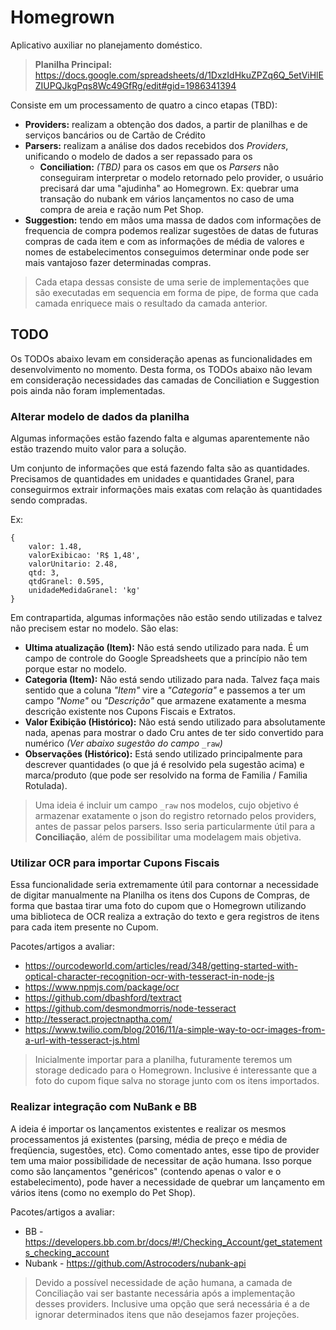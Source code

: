 # Homegrown 

Aplicativo auxiliar no planejamento doméstico.

> **Planilha Principal:** https://docs.google.com/spreadsheets/d/1DxzIdHkuZPZq6Q_5etViHlEZIUPQJkgPqs8Wc49GfRg/edit#gid=1986341394

Consiste em um processamento de quatro a cinco etapas (TBD): 

- **Providers:** realizam a obtenção dos dados, a partir de planilhas e de serviços bancários ou de Cartão de Crédito
- **Parsers:**  realizam a análise dos dados recebidos dos _Providers_, unificando o modelo de dados a ser repassado para os 
    - **Conciliation:** _(TBD)_ para os casos em que os _Parsers_ não conseguiram interpretar o modelo retornado pelo provider, o usuário precisará dar uma "ajudinha" ao Homegrown. Ex: quebrar uma transação do nubank em vários lançamentos no caso de uma compra de areia e ração num Pet Shop.
- **Suggestion:** tendo em mãos uma massa de dados com informações de frequencia de compra podemos realizar sugestões de datas de futuras compras de cada item e com as informações de média de valores e nomes de estabelecimentos conseguimos determinar onde pode ser mais vantajoso fazer determinadas compras. 

> Cada etapa dessas consiste de uma serie de implementações que são executadas em sequencia em forma de pipe, de forma que cada camada enriquece mais o resultado da camada anterior.
    
## TODO

Os TODOs abaixo levam em consideração apenas as funcionalidades em desenvolvimento no momento. Desta forma, os TODOs abaixo não levam em consideração necessidades das camadas de Conciliation e Suggestion pois ainda não foram implementadas. 

### Alterar modelo de dados da planilha

Algumas informações estão fazendo falta e algumas aparentemente não estão trazendo muito valor para a solução.

Um conjunto de informações que está fazendo falta são as quantidades. Precisamos de quantidades em unidades e quantidades Granel, para conseguirmos extrair informações mais exatas com relação às quantidades sendo compradas.

Ex: 
```
{ 
    valor: 1.48, 
    valorExibicao: 'R$ 1,48', 
    valorUnitario: 2.48,
    qtd: 3, 
    qtdGranel: 0.595, 
    unidadeMedidaGranel: 'kg' 
}
```

Em contrapartida, algumas informações não estão sendo utilizadas e talvez não precisem estar no modelo. São elas:

- **Ultima atualização (Item):** Não está sendo utilizado para nada. É um campo de controle do Google Spreadsheets que a princípio não tem porque estar no modelo. 
- **Categoria (Item):** Não está sendo utilizado para nada. Talvez faça mais sentido que a coluna _"Item"_ vire a _"Categoria"_ e passemos a ter um campo _"Nome"_ ou _"Descrição"_ que armazene exatamente a mesma descrição existente nos Cupons Fiscais e Extratos.
- **Valor Exibição (Histórico):** Não está sendo utilizado para absolutamente nada, apenas para mostrar o dado Cru antes de ter sido convertido para numérico _(Ver abaixo sugestão do campo_ `_raw`_)_
- **Observações (Histórico):** Está sendo utilizado principalmente para descrever quantidades (o que já é resolvido pela sugestão acima) e marca/produto (que pode ser resolvido na forma de Familia / Familia Rotulada).

> Uma ideia é incluir um campo `_raw` nos modelos, cujo objetivo é armazenar exatamente o json do registro retornado pelos providers, antes de passar pelos parsers. Isso seria particularmente útil para a **Conciliação**, além de possibilitar uma modelagem mais objetiva.

### Utilizar OCR para importar Cupons Fiscais

Essa funcionalidade seria extremamente útil para contornar a necessidade de digitar manualmente na Planilha os itens dos Cupons de Compras, de forma que bastaa tirar uma foto do cupom que o Homegrown utilizando uma biblioteca de OCR realiza a extração do texto e gera registros de itens para cada item presente no Cupom.

Pacotes/artigos a avaliar:
- https://ourcodeworld.com/articles/read/348/getting-started-with-optical-character-recognition-ocr-with-tesseract-in-node-js
- https://www.npmjs.com/package/ocr
- https://github.com/dbashford/textract
- https://github.com/desmondmorris/node-tesseract
- http://tesseract.projectnaptha.com/
- https://www.twilio.com/blog/2016/11/a-simple-way-to-ocr-images-from-a-url-with-tesseract-js.html

> Inicialmente importar para a planilha, futuramente teremos um storage dedicado para o Homegrown. Inclusive é interessante que a foto do cupom fique salva no storage junto com os itens importados.


### Realizar integração com NuBank e BB

A ideia é importar os lançamentos existentes e realizar os mesmos processamentos já existentes (parsing, média de preço e média de freqüencia, sugestões, etc).
Como comentado antes, esse tipo de provider tem uma maior possibilidade de necessitar de ação humana. Isso porque como são lançamentos "genéricos" (contendo apenas o valor e o estabelecimento), pode haver a necessidade de quebrar um lançamento em vários itens (como no exemplo do Pet Shop).

Pacotes/artigos a avaliar:
- BB - https://developers.bb.com.br/docs/#!/Checking_Account/get_statements_checking_account
- Nubank - https://github.com/Astrocoders/nubank-api

> Devido a possível necessidade de ação humana, a camada de Conciliação vai ser bastante necessária após a implementação desses providers. Inclusive uma opção que será necessária é a de ignorar determinados itens que não desejamos fazer projeções.